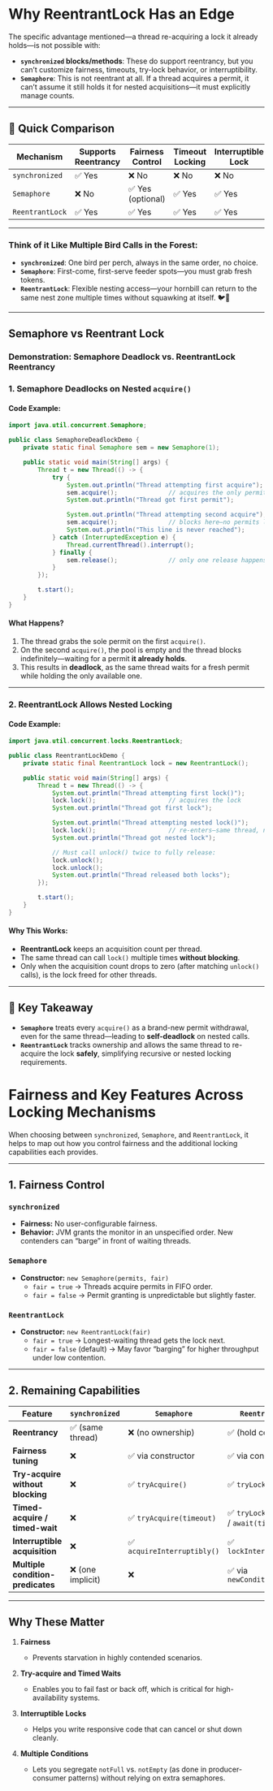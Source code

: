 # Why ReentrantLock Has an Edge

The specific advantage mentioned—a thread re-acquiring a lock it already holds—is not possible with:

- **`synchronized` blocks/methods**: These do support reentrancy, but you can’t customize fairness, timeouts, try-lock behavior, or interruptibility.
- **`Semaphore`**: This is not reentrant at all. If a thread acquires a permit, it can’t assume it still holds it for nested acquisitions—it must explicitly manage counts.

---

## 🧠 Quick Comparison

| **Mechanism**     | **Supports Reentrancy** | **Fairness Control** | **Timeout Locking** | **Interruptible Lock** |
|--------------------|-------------------------|-----------------------|----------------------|-------------------------|
| `synchronized`     | ✅ Yes                 | ❌ No                | ❌ No               | ❌ No                  |
| `Semaphore`        | ❌ No                  | ✅ Yes (optional)     | ✅ Yes              | ✅ Yes                 |
| `ReentrantLock`    | ✅ Yes                 | ✅ Yes                | ✅ Yes              | ✅ Yes                 |

---

### Think of it Like Multiple Bird Calls in the Forest:
- **`synchronized`**: One bird per perch, always in the same order, no choice.
- **`Semaphore`**: First-come, first-serve feeder spots—you must grab fresh tokens.
- **`ReentrantLock`**: Flexible nesting access—your hornbill can return to the same nest zone multiple times without squawking at itself. 🐦🔁

---

## Semaphore vs Reentrant Lock

### Demonstration: Semaphore Deadlock vs. ReentrantLock Reentrancy

### 1. Semaphore Deadlocks on Nested `acquire()`

#### Code Example:
```java
import java.util.concurrent.Semaphore;

public class SemaphoreDeadlockDemo {
    private static final Semaphore sem = new Semaphore(1);

    public static void main(String[] args) {
        Thread t = new Thread(() -> {
            try {
                System.out.println("Thread attempting first acquire");
                sem.acquire();              // acquires the only permit
                System.out.println("Thread got first permit");

                System.out.println("Thread attempting second acquire");
                sem.acquire();              // blocks here—no permits left!
                System.out.println("This line is never reached");
            } catch (InterruptedException e) {
                Thread.currentThread().interrupt();
            } finally {
                sem.release();              // only one release happens if ever reached
            }
        });

        t.start();
    }
}
```

#### **What Happens?**
1. The thread grabs the sole permit on the first `acquire()`.
2. On the second `acquire()`, the pool is empty and the thread blocks indefinitely—waiting for a permit **it already holds**.
3. This results in **deadlock**, as the same thread waits for a fresh permit while holding the only available one.

---

### 2. ReentrantLock Allows Nested Locking

#### Code Example:
```java
import java.util.concurrent.locks.ReentrantLock;

public class ReentrantLockDemo {
    private static final ReentrantLock lock = new ReentrantLock();

    public static void main(String[] args) {
        Thread t = new Thread(() -> {
            System.out.println("Thread attempting first lock()");
            lock.lock();                    // acquires the lock
            System.out.println("Thread got first lock");

            System.out.println("Thread attempting nested lock()");
            lock.lock();                    // re-enters—same thread, no blocking
            System.out.println("Thread got nested lock");

            // Must call unlock() twice to fully release:
            lock.unlock();
            lock.unlock();
            System.out.println("Thread released both locks");
        });

        t.start();
    }
}
```

#### **Why This Works:**
- **ReentrantLock** keeps an acquisition count per thread.
- The same thread can call `lock()` multiple times **without blocking**.
- Only when the acquisition count drops to zero (after matching `unlock()` calls), is the lock freed for other threads.

---

## 🧠 Key Takeaway

- **`Semaphore`** treats every `acquire()` as a brand-new permit withdrawal, even for the same thread—leading to **self-deadlock** on nested calls.
- **`ReentrantLock`** tracks ownership and allows the same thread to re-acquire the lock **safely**, simplifying recursive or nested locking requirements.

# Fairness and Key Features Across Locking Mechanisms

When choosing between `synchronized`, `Semaphore`, and `ReentrantLock`, it helps to map out how you control fairness and the additional locking capabilities each provides.

---

## 1. Fairness Control

### **`synchronized`**
- **Fairness:** No user-configurable fairness.
- **Behavior:** JVM grants the monitor in an unspecified order. New contenders can “barge” in front of waiting threads.

### **`Semaphore`**
- **Constructor:** `new Semaphore(permits, fair)`
    - `fair = true` → Threads acquire permits in FIFO order.
    - `fair = false` → Permit granting is unpredictable but slightly faster.

### **`ReentrantLock`**
- **Constructor:** `new ReentrantLock(fair)`
    - `fair = true` → Longest-waiting thread gets the lock next.
    - `fair = false` (default) → May favor “barging” for higher throughput under low contention.

---

## 2. Remaining Capabilities

| **Feature**                        | **`synchronized`**   | **`Semaphore`**          | **`ReentrantLock`**              |
|-------------------------------------|-----------------------|---------------------------|-----------------------------------|
| **Reentrancy**                     | ✅ (same thread)      | ❌ (no ownership)         | ✅ (hold count)                   |
| **Fairness tuning**                | ❌                   | ✅ via constructor         | ✅ via constructor                |
| **Try-acquire without blocking**   | ❌                   | ✅ `tryAcquire()`          | ✅ `tryLock()`                    |
| **Timed-acquire / timed-wait**     | ❌                   | ✅ `tryAcquire(timeout)`   | ✅ `tryLock(timeout)` / `await(timeout)` |
| **Interruptible acquisition**      | ❌                   | ✅ `acquireInterruptibly()`| ✅ `lockInterruptibly()`          |
| **Multiple condition-predicates**  | ❌ (one implicit)    | ❌                        | ✅ via `newCondition()`           |

---

## Why These Matter

1. **Fairness**
    - Prevents starvation in highly contended scenarios.

2. **Try-acquire and Timed Waits**
    - Enables you to fail fast or back off, which is critical for high-availability systems.

3. **Interruptible Locks**
    - Helps you write responsive code that can cancel or shut down cleanly.

4. **Multiple Conditions**
    - Lets you segregate `notFull` vs. `notEmpty` (as done in producer-consumer patterns) without relying on extra semaphores.